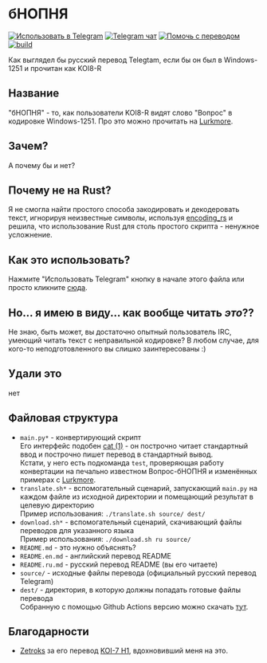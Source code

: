# бНОПНЯ

[![Использовать в Telegram](https://img.shields.io/static/v1?logo=telegram&label=Использовать%20в&message=Telegram&color=success)][apply]
[![Telegram чат](https://img.shields.io/static/v1?logo=telegram&label=Telegram&message=чат&color=blue)](https://t.me/setlanguage/translation_ilovecp1251)
[![Помочь с переводом](https://img.shields.io/static/v1?logo=telegram&label=Помочь&message=с%20переводом&color=important)](https://translations.telegram.org/ilovecp1251/)
[![build](https://img.shields.io/github/workflow/status/thecaralice/ilovecp1251/Translate?logo=github)][download]

Как выглядел бы русский перевод Telegtam, если бы он был в Windows-1251 и прочитан как KOI8-R

## Название

"бНОПНЯ" - то, как пользователи KOI8-R видят слово "Вопрос" в кодировке Windows-1251. Про это можно прочитать на [Lurkmore][lurkmore].

## Зачем?

А почему бы и нет?

## Почему не на Rust?

Я не смогла найти простого способа закодировать и декодеровать текст, игнорируя неизвестные символы, используя [encoding_rs](https://github.com/hsivonen/encoding_rs) и решила, что использование Rust для столь простого скрипта - ненужное усложнение.

## Как это использовать?

Нажмите "Использовать Telegram" кнопку в начале этого файла или просто кликните [сюда][apply].

## Но... я имею в виду... как вообще читать *это*??

Не знаю, быть может, вы достаточно опытный пользователь IRC, умеющий читать текст с неправильной кодировке? В любом случае, для кого-то неподготовленного вы слишко заинтересованы :)

## Удали это

нет

## Файловая структура

- `main.py*` - конвертирующий скрипт \
    Его интерфейс подобен [cat (1)][man-cat-1] - он построчно читает стандартный ввод и построчно пишет перевод в стандартный вывод. \
    Кстати, у него есть подкоманда `test`, проверяющая работу конвертации на печально известном Вопрос-бНОПНЯ и изменённых примерах с [Lurkmore][lurkmore].
- `translate.sh*` - вспомогательный сценарий, запускающий `main.py` на каждом файле из исходной директории и помещающий результат в целевую директорию \
  Пример использования: `./translate.sh source/ dest/`
- `download.sh*` - вспомогательный сценарий, скачивающий файлы переводов для указанного языка \
  Пример использования: `./download.sh ru source/`
- `README.md` - это нужно объяснять?
- `README.en.md` - английский перевод README
- `README.ru.md` - русский перевод README (вы его читаете)
- `source/` - исходные файлы перевода (официальный русский перевод Telegram)
- `dest/` - директория, в которую должны попадать готовые файлы перевода \
  Собранную с помощью Github Actions версию можно скачать [тут][download].

## Благодарности

- [Zetroks](https://t.me/Zetroks) за его перевод [KOI-7 H1](https://t.me/rulangs/211), вдохновивший меня на это.

[apply]: (https://t.me/setlanguage/ilovecp1251)
[lurkmore]: https://lurkmore.to/БНОПНЯ
[man-cat-1]: https://linux.die.net/man/1/cat
[download]: https://nightly.link/thecaralice/ilovecp1251/workflows/translate/mistress/translation.zip
